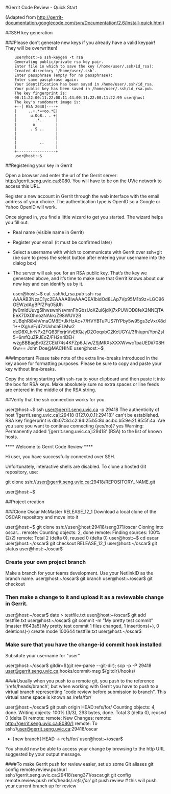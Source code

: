 #Gerrit Code Review - Quick Start

(Adapted from http://gerrit-documentation.googlecode.com/svn/Documentation/2.6/install-quick.html)

##SSH key generation

###Please don’t generate new keys if you already have a valid keypair! They will be overwritten!

	  	user@host:~$ ssh-keygen -t rsa
		Generating public/private rsa key pair.
		Enter file in which to save the key (/home/user/.ssh/id_rsa):
		Created directory '/home/user/.ssh'.
		Enter passphrase (empty for no passphrase):
		Enter same passphrase again:
		Your identification has been saved in /home/user/.ssh/id_rsa.
		Your public key has been saved in /home/user/.ssh/id_rsa.pub.
		The key fingerprint is:
		00:11:22:00:11:22:00:11:44:00:11:22:00:11:22:99 user@host
		The key's randomart image is:
		+--[ RSA 2048]----+
		|     ..+.*=+oo.*E|
		|      u.OoB.. . +|
		|       ..*.      |
		|       o         |
		|      . S ..     |
		|                 |
		|                 |
		|          ..     |
		|                 |
		+-----------------+
		user@host:~$

##Registering your key in Gerrit

Open a browser and enter the url of the Gerrit server:
http://gerrit.seng.uvic.ca:8080.  You will have to be on the UVic
network to access this URL.

Register a new account in Gerrit through the web interface with the
email address of your choice.  The authentication type is OpenID so a
Google or Yahoo OpenID will work.

Once signed in, you find a little wizard to get you started. The
wizard helps you fill out:

* Real name (visible name in Gerrit)
* Register your email (it must be confirmed later)
* Select a username with which to communicate with Gerrit over ssh+git
  (be sure to press the select button after entering your username
  into the dialog box)
* The server will ask you for an RSA public key. That’s the key we
  generated above, and it’s time to make sure that Gerrit knows about
  our new key and can identify us by it.

  user@host:~$ cat .ssh/id_rsa.pub
  ssh-rsa AAAAB3NzaC1yc2EAAAABIwAAAQEA1bidOd8LAp7Vp95M1b9z+LGO96OEWzdAgBPfZPq05jUh
  jw0mIdUuvg5lhwswnNsvmnFhGbsUoXZui6jdXj7xPUWOD8feX2NNEjTAEeX7DXOhnozNAkk/Z98WUV2B
  xUBqhRi8vhVmaCM8E+JkHzAc+7/HVYBTuPUS7lYPby5w95gs3zVxrX8d1++IXg/u/F/47zUxhdaELMw2
  deD8XLhrNPx2FQ83FxrjnVvEKQJyD2OoqxbC2KcUGYJ/3fhiupn/YpnZsl5+6mfQuZRJEoZ/FH2n4DEH
  wzgBBBagBr0ZZCEkl74s4KFZp6JJw/ZSjMRXsXXXWvwcTpaUEDii708HGw== John Doe@MACHINE
  user@host:~$

###Important
Please take note of the extra line-breaks introduced in the key above
for formatting purposes. Please be sure to copy and paste your key
without line-breaks.

Copy the string starting with ssh-rsa to your clipboard and then paste
it into the box for RSA keys. Make absolutely sure no extra spaces or
line feeds are entered in the middle of the RSA string.

##Verify that the ssh connection works for you.

  user@host:~$ ssh user@gerrit.seng.uvic.ca -p 29418
  The authenticity of host '[gerrit.seng.uvic.ca]:29418 ([127.0.0.1]:29418)' can't be established.
  RSA key fingerprint is db:07:3d:c2:94:25:b5:8d:ac:bc:b5:9e:2f:95:5f:4a.
  Are you sure you want to continue connecting (yes/no)? yes
  Warning: Permanently added '[gerrit.seng.uvic.ca]:29418' (RSA) to the list of known hosts.

  ****    Welcome to Gerrit Code Review    ****

  Hi user, you have successfully connected over SSH.

  Unfortunately, interactive shells are disabled.
  To clone a hosted Git repository, use:

  git clone ssh://user@gerrit.seng.uvic.ca:29418/REPOSITORY_NAME.git

  user@host:~$

##Project creation

###Clone Oscar McMaster RELEASE_12_1
Download a local clone of the OSCAR repository and move into it

  user@host:~$ git clone ssh://user@host:29418/seng371/oscar
  Cloning into oscar...
  remote: Counting objects: 2, done
  remote: Finding sources: 100% (2/2)
  remote: Total 2 (delta 0), reused 0 (delta 0)
  user@host:~$ cd oscar
  user@host:~/oscar$ git checkout RELEASE_12_1
  user@host:~/oscar$ git status
  user@host:~/oscar$

### Create your own project branch
Make a branch for your teams development.  Use your NetlinkID as the branch name.
  user@host:~/oscar$ git branch <branch>
  user@host:~/oscar$ git checkout <branch>

### Then make a change to it and upload it as a reviewable change in Gerrit.

  user@host:~/oscar$ date > testfile.txt
  user@host:~/oscar$ git add testfile.txt
  user@host:~/oscar$ git commit -m "My pretty test commit"
  [master ff643a5] My pretty test commit
   1 files changed, 1 insertions(+), 0 deletions(-)
   create mode 100644 testfile.txt
  user@host:~/oscar$

### Make sure that you have the change-id commit hook installed

  Subsitute your username for "user"

  user@host:~/oscar$ gitdir=$(git rev-parse --git-dir); scp -p -P 29418 user@gerrit.seng.uvic.ca:hooks/commit-msg ${gitdir}/hooks/

####Usually when you push to a remote git, you push to the reference
    '/refs/heads/branch', but when working with Gerrit you have to
    push to a virtual branch representing "code review before
    submission to branch". This virtual name space is known as
    /refs/for/<branch>

  user@host:~/oscar$ git push origin HEAD:refs/for/<branch>
  Counting objects: 4, done.
  Writing objects: 100% (3/3), 293 bytes, done.
  Total 3 (delta 0), reused 0 (delta 0)
  remote:
  remote: New Changes:
  remote:   http://gerrit.seng.uvic.ca:8080/1
  remote:
  To ssh://user@gerrit.seng.uvic.ca:29418/oscar
   * [new branch]      HEAD -> refs/for/<branch>
  user@host:~/oscar$

You should now be able to access your change by browsing to the http
URL suggested by your output message.

####To make Gerrit push for review easier, set up some Git aliases
  git config remote.review.pushurl ssh://gerrit.seng.uvic.ca:29418/seng371/oscar.git
  git config remote.review.push refs/heads/*:refs/for/*
  git push review # this will push your current branch up for review

